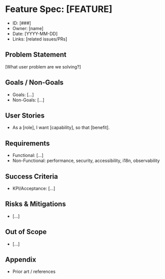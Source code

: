 # Feature Spec: [FEATURE]

- ID: [###]
- Owner: [name]
- Date: [YYYY-MM-DD]
- Links: [related issues/PRs]

## Problem Statement

[What user problem are we solving?]

## Goals / Non-Goals

- Goals: [...]
- Non-Goals: [...]

## User Stories

- As a [role], I want [capability], so that [benefit].

## Requirements

- Functional: [...]
- Non-Functional: performance, security, accessibility, i18n, observability

## Success Criteria

- KPI/Acceptance: [...]

## Risks & Mitigations

- [...]

## Out of Scope

- [...]

## Appendix

- Prior art / references
